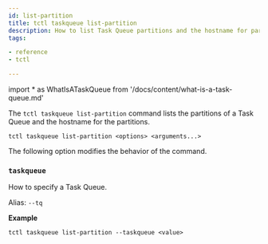```yaml
---
id: list-partition
title: tctl taskqueue list-partition
description: How to list Task Queue partitions and the hostname for partitions using tctl.
tags:

- reference
- tctl

---
```


<!-- prettier-ignore -->
import * as WhatIsATaskQueue from '/docs/content/what-is-a-task-queue.md'

The `tctl taskqueue list-partition` command lists the partitions of a <preview page={WhatIsATaskQueue}>Task Queue</preview> and the hostname for the partitions.

`tctl taskqueue list-partition <options> <arguments...>`

The following option modifies the behavior of the command.

### `taskqueue`

How to specify a <preview page={WhatIsATaskQueue}>Task Queue</preview>.

Alias: `--tq`

**Example**

```
tctl taskqueue list-partition --taskqueue <value>
```
